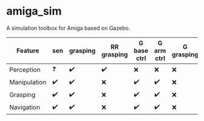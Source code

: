 # amiga_sim

A simulation toolbox for Amiga based on Gazebo.


Feature | sen | grasping | RR grasping | G base ctrl | G arm ctrl | G grasping 
--- | --- | --- | --- |--- |--- |--- 
Perception | :question: | :heavy_check_mark: | :heavy_check_mark: | :x: | :x: | :x: 
Manipulation | :heavy_check_mark: | :heavy_check_mark: | :x: | :heavy_check_mark: | :heavy_check_mark: | :x: 
Grasping | :heavy_check_mark: | :heavy_check_mark: | :x: | :heavy_check_mark: | :heavy_check_mark: | :x: 
Navigation | :heavy_check_mark: | :heavy_check_mark: | :x: | :heavy_check_mark: | :heavy_check_mark: | :x: 
